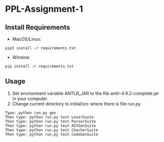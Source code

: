 # PPL-Assignment-1

## Install Requirements

- MacOS/Linux:
```
pip3 install -r requirements.txt
```
- Window:
```
pip install -r requirements.txt
```

## Usage

1.  Set environment variable ANTLR_JAR to the file antlr-4.9.2-complete.jar in your computer
2. Change current directory to initial/src where there is file run.py

```
Type: python run.py gen
Then type: python run.py test LexerSuite
Then type: python run.py test ParserSuite
Then type: python run.py test ASTGenSuite
Then type: python run.py test CheckerSuite
Then type: python run.py test CodeGenSuite
```
